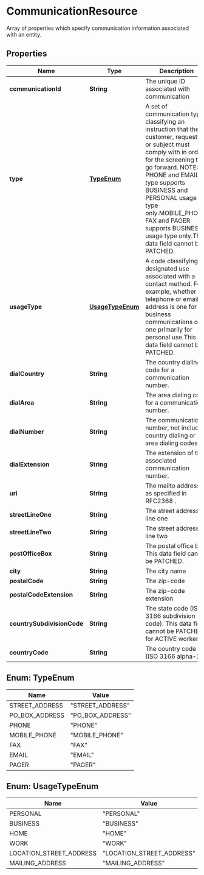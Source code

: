 

# CommunicationResource

Array of properties which specify communication information associated with an entity.

## Properties

| Name | Type | Description | Notes |
|------------ | ------------- | ------------- | -------------|
|**communicationId** | **String** | The unique ID associated with communication  |  [optional] |
|**type** | [**TypeEnum**](#TypeEnum) | A set of communication types classifying an instruction that the customer, requester, or subject must comply with in order for the screening to go forward. NOTE: PHONE and EMAIL type supports BUSINESS and PERSONAL usage type only.MOBILE_PHONE, FAX and PAGER supports BUSINESS usage type only.This data field cannot be PATCHED. |  [optional] |
|**usageType** | [**UsageTypeEnum**](#UsageTypeEnum) | A code classifying a designated use associated with a contact method. For example, whether a telephone or email address is one for business communications or one primarily for personal use.This data field cannot be PATCHED. |  [optional] |
|**dialCountry** | **String** | The country dialing code for a communication number. |  [optional] |
|**dialArea** | **String** | The area dialing code for a communication number. |  [optional] |
|**dialNumber** | **String** | The communication number, not including country dialing or area dialing codes. |  [optional] |
|**dialExtension** | **String** | The extension of the associated communication number. |  [optional] |
|**uri** | **String** | The mailto address as specified in RFC2368 . |  [optional] |
|**streetLineOne** | **String** | The street address line one |  [optional] |
|**streetLineTwo** | **String** | The street address line two |  [optional] |
|**postOfficeBox** | **String** | The postal office box. This data field cannot be PATCHED. |  [optional] |
|**city** | **String** | The city name |  [optional] |
|**postalCode** | **String** | The zip-code |  [optional] |
|**postalCodeExtension** | **String** | The zip-code extension |  [optional] |
|**countrySubdivisionCode** | **String** | The state code (ISO 3166 subdivision code). This data field cannot be PATCHED for ACTIVE worker. |  [optional] |
|**countryCode** | **String** | The country code (ISO 3166 alpha-2) |  [optional] |



## Enum: TypeEnum

| Name | Value |
|---- | -----|
| STREET_ADDRESS | &quot;STREET_ADDRESS&quot; |
| PO_BOX_ADDRESS | &quot;PO_BOX_ADDRESS&quot; |
| PHONE | &quot;PHONE&quot; |
| MOBILE_PHONE | &quot;MOBILE_PHONE&quot; |
| FAX | &quot;FAX&quot; |
| EMAIL | &quot;EMAIL&quot; |
| PAGER | &quot;PAGER&quot; |



## Enum: UsageTypeEnum

| Name | Value |
|---- | -----|
| PERSONAL | &quot;PERSONAL&quot; |
| BUSINESS | &quot;BUSINESS&quot; |
| HOME | &quot;HOME&quot; |
| WORK | &quot;WORK&quot; |
| LOCATION_STREET_ADDRESS | &quot;LOCATION_STREET_ADDRESS&quot; |
| MAILING_ADDRESS | &quot;MAILING_ADDRESS&quot; |



